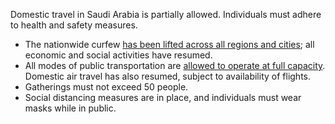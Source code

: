 Domestic travel in Saudi Arabia is partially allowed. Individuals must adhere to health and safety measures.

- The nationwide curfew [has been lifted across all regions and cities](https://www.visitsaudi.com/en/covid-19-information-page); all economic and social activities have resumed.
- All modes of public transportation are [allowed to operate at full capacity](https://www.garda.com/crisis24/news-alerts/365516/saudi-arabia-authorities-extend-visas-for-expats-outside-of-the-kingdom-until-october-27-update-42). Domestic air travel has also resumed, subject to availability of flights.
- Gatherings must not exceed 50 people.
- Social distancing measures are in place, and individuals must wear masks while in public.
